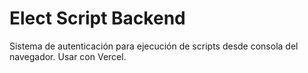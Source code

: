 # Elect Script Backend

Sistema de autenticación para ejecución de scripts desde consola del navegador. Usar con Vercel.